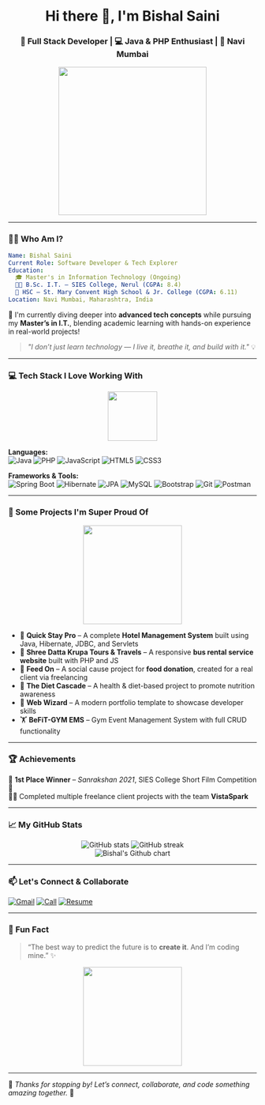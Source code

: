 <h1 align="center">Hi there 👋, I'm Bishal Saini</h1>
<h3 align="center">🚀 Full Stack Developer | 💻 Java & PHP Enthusiast | 📍 Navi Mumbai</h3>

<p align="center">
  <img src="https://media.giphy.com/media/qgQUggAC3Pfv687qPC/giphy.gif" width="300" />
</p>

---

### 🧑‍🎓 Who Am I?

```yaml
Name: Bishal Saini
Current Role: Software Developer & Tech Explorer
Education:
  🎓 Master's in Information Technology (Ongoing)
  🧑‍🎓 B.Sc. I.T. – SIES College, Nerul (CGPA: 8.4)
  📘 HSC – St. Mary Convent High School & Jr. College (CGPA: 6.11)
Location: Navi Mumbai, Maharashtra, India
```

🧠 I'm currently diving deeper into **advanced tech concepts** while pursuing my **Master’s in I.T.**, blending academic learning with hands-on experience in real-world projects!

> _"I don’t just learn technology — I live it, breathe it, and build with it."_ 💡

---

### 💻 Tech Stack I Love Working With

<p align="center">
  <img src="https://media.giphy.com/media/5xaOcLNK5sFY4KlQ5a8/giphy.gif" width="100" />
</p>

**Languages:**  
![Java](https://img.shields.io/badge/Java-red?style=for-the-badge&logo=openjdk&logoColor=white)
![PHP](https://img.shields.io/badge/PHP-777BB4?style=for-the-badge&logo=php&logoColor=white)
![JavaScript](https://img.shields.io/badge/JavaScript-yellow?style=for-the-badge&logo=javascript&logoColor=black)
![HTML5](https://img.shields.io/badge/HTML5-orange?style=for-the-badge&logo=html5&logoColor=white)
![CSS3](https://img.shields.io/badge/CSS3-blue?style=for-the-badge&logo=css3&logoColor=white)

**Frameworks & Tools:**  
![Spring Boot](https://img.shields.io/badge/Spring_Boot-6DB33F?style=for-the-badge&logo=spring-boot&logoColor=white)
![Hibernate](https://img.shields.io/badge/Hibernate-59666C?style=for-the-badge&logo=hibernate&logoColor=white)
![JPA](https://img.shields.io/badge/JPA-007396?style=for-the-badge)
![MySQL](https://img.shields.io/badge/MySQL-005C84?style=for-the-badge&logo=mysql&logoColor=white)
![Bootstrap](https://img.shields.io/badge/Bootstrap-purple?style=for-the-badge&logo=bootstrap&logoColor=white)
![Git](https://img.shields.io/badge/Git-F05032?style=for-the-badge&logo=git&logoColor=white)
![Postman](https://img.shields.io/badge/Postman-FF6C37?style=for-the-badge&logo=postman&logoColor=white)


---

### 🚀 Some Projects I'm Super Proud Of

<p align="center">
  <img src="https://media.giphy.com/media/iIqmM5tTjmpOB9mpbn/giphy.gif" width="200"/>
</p>

- 🏨 **Quick Stay Pro** – A complete **Hotel Management System** built using Java, Hibernate, JDBC, and Servlets  
- 🚌 **Shree Datta Krupa Tours & Travels** – A responsive **bus rental service website** built with PHP and JS  
- 🍛 **Feed On** – A social cause project for **food donation**, created for a real client via freelancing  
- 🥗 **The Diet Cascade** – A health & diet-based project to promote nutrition awareness  
- 🧙 **Web Wizard** – A modern portfolio template to showcase developer skills  
- 🏋️ **BeFiT-GYM EMS** – Gym Event Management System with full CRUD functionality  

---

### 🏆 Achievements

🏅 **1st Place Winner** – *Sanrakshan 2021*, SIES College Short Film Competition 🎥  
🧑‍💼 Completed multiple freelance client projects with the team **VistaSpark**

---

### 📈 My GitHub Stats

<p align="center">
  <img src="https://github-readme-stats.vercel.app/api?username=BishalSaini&show_icons=true&theme=tokyonight" alt="GitHub stats"/>
  <img src="https://github-readme-streak-stats.herokuapp.com/?user=BishalSaini&theme=tokyonight" alt="GitHub streak"/>
  <br/>
  <img src="https://ghchart.rshah.org/BishalSaini" alt="Bishal's Github chart" />
</p>

---

### 📫 Let's Connect & Collaborate

[![Gmail](https://img.shields.io/badge/Gmail-D14836?style=for-the-badge&logo=gmail&logoColor=white)](mailto:vishal32saini@gmail.com)
[![Call](https://img.shields.io/badge/Call-8655030996-blue?style=for-the-badge)](tel:+918655030996)
[![Resume](https://img.shields.io/badge/Resume-View-blueviolet?style=for-the-badge)](https://drive.google.com/file/d/1ABOpTJjtOgobMhCPOcXE2gu3kL-nPLKF/view?usp=sharing)

---

### 🎯 Fun Fact

> “The best way to predict the future is to **create it**. And I’m coding mine.” ✨

<p align="center">
  <img src="https://media.giphy.com/media/f3iwJFOVOwuy7K6FFw/giphy.gif" width="200"/>
</p>

---

💬 _Thanks for stopping by! Let’s connect, collaborate, and code something amazing together._ 🚀
